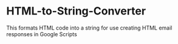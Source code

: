# HTML-to-String-Converter
This formats HTML code into a string for use creating HTML email responses in Google Scripts
